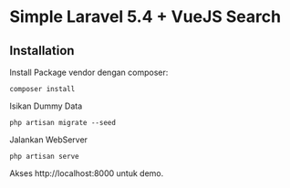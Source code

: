 # Simple Laravel 5.4 + VueJS Search

## Installation



Install Package vendor dengan composer:

```
composer install
```


Isikan Dummy Data

```
php artisan migrate --seed
```

Jalankan WebServer

```
php artisan serve
```

Akses http://localhost:8000 untuk demo.
